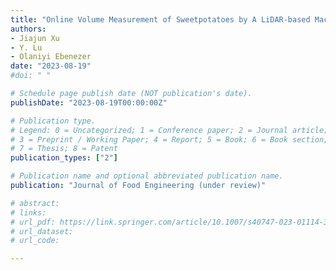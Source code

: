 ```yaml
---
title: "Online Volume Measurement of Sweetpotatoes by A LiDAR-based Machine Vision System"
authors: 
- Jiajun Xu
- Y. Lu
- Olaniyi Ebenezer
date: "2023-08-19"
#doi: " "

# Schedule page publish date (NOT publication's date).
publishDate: "2023-08-19T00:00:00Z"

# Publication type.
# Legend: 0 = Uncategorized; 1 = Conference paper; 2 = Journal article;
# 3 = Preprint / Working Paper; 4 = Report; 5 = Book; 6 = Book section;
# 7 = Thesis; 8 = Patent
publication_types: ["2"]

# Publication name and optional abbreviated publication name.
publication: "Journal of Food Engineering (under review)"

# abstract: 
# links: 
# url_pdf: https://link.springer.com/article/10.1007/s40747-023-01114-3
# url_dataset:
# url_code: 

---
```

